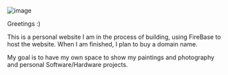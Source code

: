 ![image](https://github.com/user-attachments/assets/85aa88e4-a79f-4aff-b73f-b3c4ba842468)



Greetings :) 

This is a personal website I am in the process of building, using FireBase to host the website. When I am finished, I plan to buy a domain name. 

My goal is to have my own space to show my paintings and photography and personal Software/Hardware projects. 
